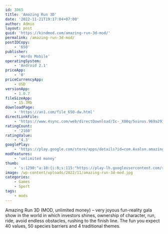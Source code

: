 ```yaml
---
id: 3065
title: 'Amazing Run 3D'
date: '2022-11-21T19:17:04+07:00'
author: Admin
layout: post
guid: 'https://kindmod.com/amazing-run-3d-mod/'
permalink: /amazing-run-3d-mod/
postIDCopy:
    - '650'
publisher:
    - 'Words Mobile'
operatingSystem:
    - 'Android 2.1'
priceApp:
    - '0'
priceCurrencyApp:
    - USD
versionApp:
    - 1.0.7
fileSizeApp:
    - 15.7Mb
downloadPage:
    - 'https://an1.com/file_650-dw.html'
directLinkFile:
    - 'https://www.4sync.com/web/directDownload/Ic-_X00q/5oinus.969a293b8968a8db21b83847cfd5c906'
ratingCount:
    - '2160'
ratingValue:
    - '4.3'
googlePlay:
    - 'https://play.google.com/store/apps/details?id=com.Avalon.amazingrun'
modFeatures:
    - 'unlimited money'
thumb:
    - 's:1290:"a:10:{i:0;s:115:"https://play-lh.googleusercontent.com/rcVkJrhc2XYfNjnpOBovRSsTkTQrppBGvv6kDuo3Fz4wYUBB-OUwrH7VVzBkLoj2gCo=w526-h296";i:1;s:114:"https://play-lh.googleusercontent.com/cy7RZn2xWkF2UXo-3HH2Z6tROk8ks10H1nQuyF8CjFoWbynRWWBXiY14Nw7y9z14cw=w526-h296";i:2;s:116:"https://play-lh.googleusercontent.com/lCAWVgt7of47FHOPiMWagIM_zeSzHma_kvtmBu4gUqpUyMyCjo09jVZQcDyubRE39rTs=w526-h296";i:3;s:115:"https://play-lh.googleusercontent.com/TGHAIQGZGjFw59iuI5G8FZwJXPHJP554LjI2FvdF-iGAQmuJvgZnoPmEvpjAg2zmLPY=w526-h296";i:4;s:116:"https://play-lh.googleusercontent.com/S2jM8do80xJNNxLtoAJ1EjZJSkEFDEu96F4BymZ8iUzEQ8chDkwcrtQF0Q7HjVSuIpyI=w526-h296";i:5;s:116:"https://play-lh.googleusercontent.com/7gII0ZAQdQy0oN2nSKsgfq29B4uxoxz0DzbIg8QMtPbTu0LuZDRlMDjeX4jMZq3_7d7f=w526-h296";i:6;s:116:"https://play-lh.googleusercontent.com/QyNnGaJAig5kWjGgzGhVKGSx-CkOGvIJ8byPPWQ5OzL4OSgHWZl6bkz4978JO8ufAJvy=w526-h296";i:7;s:115:"https://play-lh.googleusercontent.com/dmBBx_iDIOJetzw2EaCG6YEyKt3SCo6Te97EL_-7QjW6BzUj08_EDaItwPFl9vlTGPU=w526-h296";i:8;s:114:"https://play-lh.googleusercontent.com/XbLrT1wLbuCk50nO6AJgJko61GfJ4LnSmaXKDR6zdH78qzrowoTgYCLO1iljqt8HJw=w526-h296";i:9;s:116:"https://play-lh.googleusercontent.com/ryMAp_MlFAh05Bt8FXMP6AgahwCjjCK1-EBvbIqPV5QPZFzci_bJ9yZUZcDtIT4itwDi=w526-h296";}";'
image: /wp-content/uploads/2022/11/amazing-run-3d-mod.jpg
categories:
    - Games
    - Sport
tags:
    - mods
---
```


Amazing Run 3D (MOD, unlimited money) – very joyous fun-reality gala show in the world in which investors shines, ownership of character, run, ride, avoid endless obstacles, rushing to the finish line. The fun you expect 40 values, 50 species barriers and 4 traditional themes.